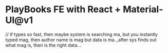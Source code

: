 # PlayBooks FE with React + Material-UI@v1

// if types so fast, then maybe system is searching ma, but you instantly typed mag, then 
author name is mag but data is ma..,after sys finds out what mag is, then is the right data...